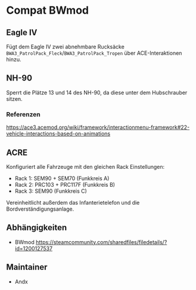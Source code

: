 # Compat BWmod

## Eagle IV

Fügt dem Eagle IV zwei abnehmbare Rucksäcke `BWA3_PatrolPack_Fleck`/`BWA3_PatrolPack_Tropen` über ACE-Interaktionen hinzu.

## NH-90

Sperrt die Plätze 13 und 14 des NH-90, da diese unter dem Hubschrauber sitzen.

### Referenzen

<https://ace3.acemod.org/wiki/framework/interactionmenu-framework#22-vehicle-interactions-based-on-animations>

## ACRE

Konfiguriert alle Fahrzeuge mit den gleichen Rack Einstellungen:

- Rack 1: SEM90 + SEM70 (Funkkreis A)
- Rack 2: PRC103 + PRC117F (Funkkreis B)
- Rack 3: SEM90 (Funkkreis C)

Vereinheitlicht außerdem das Infanterietelefon und die Bordverständigungsanlage.

## Abhängigkeiten

- BWmod <https://steamcommunity.com/sharedfiles/filedetails/?id=1200127537>

## Maintainer

- Andx
